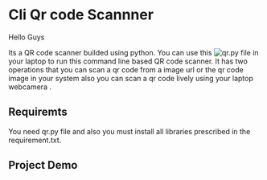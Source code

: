 # Cli Qr code  Scannner

Hello Guys
 
 Its a QR code scanner builded using python. You can use this ![qr.py]() file in your laptop to run this command line based QR code scanner.
 It has two operations that you can scan a qr code from a image url or the qr code image in your system also you can scan a qr code lively using your laptop webcamera .

 ## Requiremts

 You need qr.py file and also you must install all libraries prescribed in the requirement.txt.

 ## Project Demo

 <link>

 
